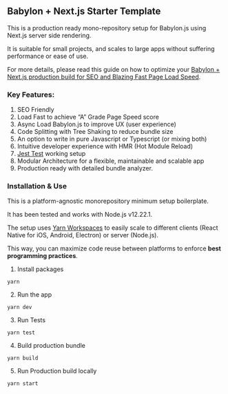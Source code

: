 ## Babylon + Next.js Starter Template

This is a production ready mono-repository setup for Babylon.js using Next.js server side rendering.

It is suitable for small projects, and scales to large apps without suffering performance or ease of use.

For more details, please read this guide on how to optimize your 
[Babylon + Next.js production build for SEO and Blazing Fast Page Load Speed](https://3designer.app/best/babylon-nextjs-setup).


### Key Features:

1. SEO Friendly
2. Load Fast to achieve “A” Grade Page Speed score
3. Async Load Babylon.js to improve UX (user experience)
4. Code Splitting with Tree Shaking to reduce bundle size
5. An option to write in pure Javascript or Typescript (or mixing both)
6. Intuitive developer experience with HMR (Hot Module Reload)
7. [Jest Test](https://jestjs.io/) working setup
8. Modular Architecture for a flexible, maintainable and scalable app
9. Production ready with detailed bundle analyzer.


### Installation & Use

This is a platform-agnostic monorepository minimum setup boilerplate.

It has been tested and works with Node.js v12.22.1.

The setup uses [Yarn Workspaces](https://classic.yarnpkg.com/lang/en/docs/workspaces/) to easily scale to different clients (React Native for iOS, Android, Electron) or server (Node.js).

This way, you can maximize code reuse between platforms to enforce **best programming practices**.

1. Install packages
```shell
yarn
```

2. Run the app
```shell
yarn dev
```

3. Run Tests
```shell
yarn test
```

4. Build production bundle
```shell
yarn build
```

5. Run Production build locally
```shell
yarn start
```
